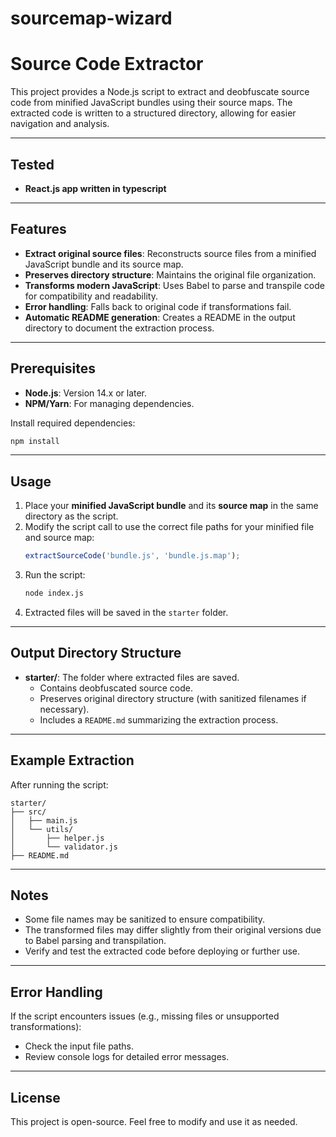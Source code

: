 # sourcemap-wizard

# Source Code Extractor

This project provides a Node.js script to extract and deobfuscate source code from minified JavaScript bundles using their source maps. The extracted code is written to a structured directory, allowing for easier navigation and analysis.

---

## Tested

- **React.js app written in typescript**

---

## Features

- **Extract original source files**: Reconstructs source files from a minified JavaScript bundle and its source map.
- **Preserves directory structure**: Maintains the original file organization.
- **Transforms modern JavaScript**: Uses Babel to parse and transpile code for compatibility and readability.
- **Error handling**: Falls back to original code if transformations fail.
- **Automatic README generation**: Creates a README in the output directory to document the extraction process.

---

## Prerequisites

- **Node.js**: Version 14.x or later.
- **NPM/Yarn**: For managing dependencies.

Install required dependencies:

```bash
npm install
```

---

## Usage

1. Place your **minified JavaScript bundle** and its **source map** in the same directory as the script.
2. Modify the script call to use the correct file paths for your minified file and source map:
   ```javascript
   extractSourceCode('bundle.js', 'bundle.js.map');
   ```
3. Run the script:
   ```bash
   node index.js
   ```
4. Extracted files will be saved in the `starter` folder.

---

## Output Directory Structure

- **starter/**: The folder where extracted files are saved.
  - Contains deobfuscated source code.
  - Preserves original directory structure (with sanitized filenames if necessary).
  - Includes a `README.md` summarizing the extraction process.

---

## Example Extraction

After running the script:

```plaintext
starter/
├── src/
│   ├── main.js
│   └── utils/
│       ├── helper.js
│       └── validator.js
├── README.md
```

---

## Notes

- Some file names may be sanitized to ensure compatibility.
- The transformed files may differ slightly from their original versions due to Babel parsing and transpilation.
- Verify and test the extracted code before deploying or further use.

---

## Error Handling

If the script encounters issues (e.g., missing files or unsupported transformations):
- Check the input file paths.
- Review console logs for detailed error messages.

---

## License

This project is open-source. Feel free to modify and use it as needed.